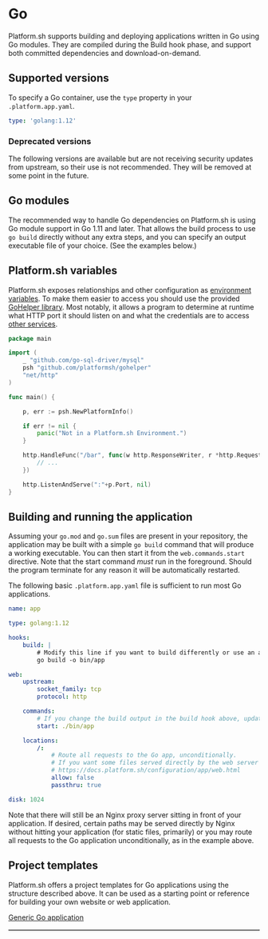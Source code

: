 # Go

Platform.sh supports building and deploying applications written in Go using Go modules.  They are compiled during the Build hook phase, and support both committed dependencies and download-on-demand.

## Supported versions

<div id = "goSupported"></div>

<script>
makeImagesList("runtimes", "go", "supported", "goSupported");
</script>

To specify a Go container, use the `type` property in your `.platform.app.yaml`.

```yaml
type: 'golang:1.12'
```

### Deprecated versions

The following versions are available but are not receiving security updates from upstream, so their use is not recommended. They will be removed at some point in the future.

<div id = "goDeprecated"></div>

<script>
makeImagesList("runtimes", "go", "deprecated", "goDeprecated");
</script>

## Go modules

The recommended way to handle Go dependencies on Platform.sh is using Go module support in Go 1.11 and later.  That allows the build process to use `go build` directly without any extra steps, and you can specify an output executable file of your choice.  (See the examples below.)

## Platform.sh variables

Platform.sh exposes relationships and other configuration as [environment variables](/development/variables.md).  To make them easier to access you should use the provided [GoHelper library](https://github.com/platformsh/gohelper).  Most notably, it allows a program to determine at runtime what HTTP port it should listen on and what the credentials are to access [other services](/configuration/services.md).

```go
package main

import (
	_ "github.com/go-sql-driver/mysql"
	psh "github.com/platformsh/gohelper"
	"net/http"
)

func main() {

	p, err := psh.NewPlatformInfo()

	if err != nil {
		panic("Not in a Platform.sh Environment.")
	}

	http.HandleFunc("/bar", func(w http.ResponseWriter, r *http.Request) {
		// ...
	})

	http.ListenAndServe(":"+p.Port, nil)
}
```

## Building and running the application

Assuming your `go.mod` and `go.sum` files are present in your repository, the application may be built with a simple `go build` command that will produce a working executable.  You can then start it from the `web.commands.start` directive.  Note that the start command _must_ run in the foreground. Should the program terminate for any reason it will be automatically restarted.

The following basic `.platform.app.yaml` file is sufficient to run most Go applications.

```yaml
name: app

type: golang:1.12

hooks:
    build: |
        # Modify this line if you want to build differently or use an alternate name for your executable.
        go build -o bin/app

web:
    upstream:
        socket_family: tcp
        protocol: http

    commands:
        # If you change the build output in the build hook above, update this line as well.
        start: ./bin/app

    locations:
        /:
            # Route all requests to the Go app, unconditionally.
            # If you want some files served directly by the web server without hitting Go, see
            # https://docs.platform.sh/configuration/app/web.html
            allow: false
            passthru: true

disk: 1024
```

Note that there will still be an Nginx proxy server sitting in front of your application.  If desired, certain paths may be served directly by Nginx without hitting your application (for static files, primarily) or you may route all requests to the Go application unconditionally, as in the example above.


## Project templates

Platform.sh offers a project templates for Go applications using the structure described above.  It can be used as a starting point or reference for building your own website or web application.

[Generic Go application](https://github.com/platformsh/template-golang)

<div>
    <table id="goTemplate" border="1">
    <tbody></tbody>
    </table>
</div>

<script>
makeTemplateTable("php", "goTemplate");
</script>
